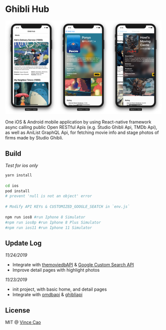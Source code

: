 # Ghibli Hub

![](./screenshots/merge_from_ofoct.png)

One iOS & Android mobile application by using React-native framework async calling public Open RESTful Apis (e.g. Studio Ghibli Api, TMDb Api), as well as AniList GraphQL Api, for fetching movie info and stage photos of firms made by Studio Ghibli.

## Build 
_Test for ios only_

``` bash
yarn install

cd ios
pod install
# prevent 'null is not an object' error

# Modify API KEYs & CUSTOMIZED_GOOGLE_SEATCH in `env.js`

npm run ios8 #run Iphone 8 Simulator
#npm run ios8p #run Iphone 8 Plus Simulator
#npm run ios11 #run Iphone 11 Simulator
```

## Update Log
_11/24/2019_
- Integrate with [themoviedbAPI](//www.themoviedb.org/documentation/api) & [Google Custom Search API](//developers.google.com/custom-search)
- Improve detail pages with highlight photos

_11/23/2019_
- init project, with basic home, and detail pages
- Integrate with [omdbapi](//omdbapi.com) & [ghibliapi](//ghibliapi.herokuapp.com/)

## License
MIT @ [Vince Cao](//vince-amazing.com)